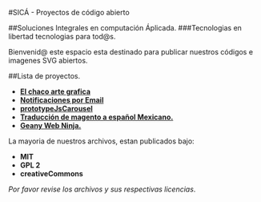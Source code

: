 #SICÁ - Proyectos de código abierto

##Soluciones Integrales en computación Áplicada.
###Tecnologias en libertad tecnologias para tod@s.

Bienvenid@ este espacio esta destinado para publicar nuestros códigos e imagenes SVG abiertos.

##Lista de proyectos.

 - [**El chaco arte grafica**](./el_chaco_arte_grafica/)
 - [**Notificaciones por Email**](./notificaciones_email/)
 - [**prototypeJsCarousel**](./prototypeJsCarousel/)
 - [**Traducción de magento a español Mexicano.**](./Magento_1.6.x_translation_es_MX/)
 - [**Geany Web Ninja.**](./geany-web-ninja/)

La mayoria de nuestros archivos, estan publicados bajo:

 - __MIT__
 - __GPL 2__
 - __creativeCommons__

_Por favor revise los archivos y sus respectivas licencias_.


